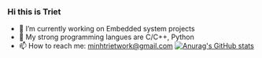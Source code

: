 ### Hi this is Triet
- 🔭 I’m currently working on Embedded system projects
- 🌱 My strong programming langues are C/C++, Python
- 📫 How to reach me: minhtrietwork@gmail.com
[![Anurag's GitHub stats](https://github-readme-stats.vercel.app/api?username=trietmt9)](https://github.com/anuraghazra/github-readme-stats)
